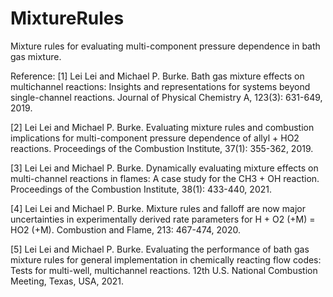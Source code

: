 # MixtureRules

Mixture rules for evaluating multi-component pressure dependence in bath gas mixture.

Reference:
[1] Lei Lei and Michael P. Burke. Bath gas mixture effects on multichannel reactions: Insights and representations for systems beyond single-channel reactions. Journal of Physical Chemistry A, 123(3): 631-649, 2019. 

[2] Lei Lei and Michael P. Burke. Evaluating mixture rules and combustion implications for multi-component pressure dependence of allyl + HO2 reactions. Proceedings of the Combustion Institute, 37(1): 355-362, 2019. 

[3] Lei Lei and Michael P. Burke. Dynamically evaluating mixture effects on multi-channel reactions in flames: A case study for the CH3 + OH reaction. Proceedings of the Combustion Institute, 38(1): 433-440, 2021. 

[4] Lei Lei and Michael P. Burke. Mixture rules and falloff are now major uncertainties in experimentally derived rate parameters for H + O2 (+M) = HO2 (+M). Combustion and
Flame, 213: 467-474, 2020. 

[5] Lei Lei and Michael P. Burke. Evaluating the performance of bath gas mixture rules for general implementation in chemically reacting flow codes: Tests for multi-well, multichannel reactions. 12th U.S. National Combustion Meeting, Texas, USA, 2021.
